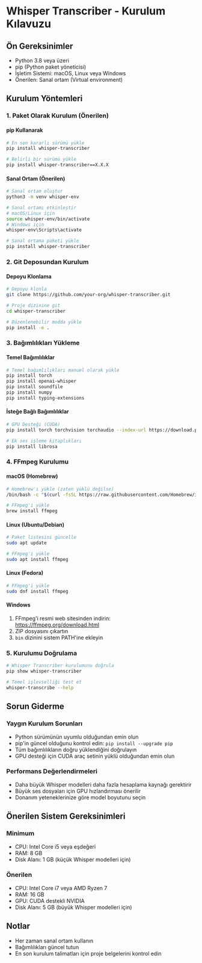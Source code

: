 # Whisper Transcriber - Kurulum Kılavuzu

## Ön Gereksinimler
- Python 3.8 veya üzeri
- pip (Python paket yöneticisi)
- İşletim Sistemi: macOS, Linux veya Windows
- Önerilen: Sanal ortam (Virtual environment)

## Kurulum Yöntemleri

### 1. Paket Olarak Kurulum (Önerilen)

#### pip Kullanarak
```bash
# En son kararlı sürümü yükle
pip install whisper-transcriber

# Belirli bir sürümü yükle
pip install whisper-transcriber==X.X.X
```

#### Sanal Ortam (Önerilen)
```bash
# Sanal ortam oluştur
python3 -m venv whisper-env

# Sanal ortamı etkinleştir
# macOS/Linux için
source whisper-env/bin/activate
# Windows için
whisper-env\Scripts\activate

# Sanal ortama paketi yükle
pip install whisper-transcriber
```

### 2. Git Deposundan Kurulum

#### Depoyu Klonlama
```bash
# Depoyu klonla
git clone https://github.com/your-org/whisper-transcriber.git

# Proje dizinine git
cd whisper-transcriber

# Düzenlenebilir modda yükle
pip install -e .
```

### 3. Bağımlılıkları Yükleme

#### Temel Bağımlılıklar
```bash
# Temel bağımlılıkları manuel olarak yükle
pip install torch
pip install openai-whisper
pip install soundfile
pip install numpy
pip install typing-extensions
```

#### İsteğe Bağlı Bağımlılıklar
```bash
# GPU Desteği (CUDA)
pip install torch torchvision torchaudio --index-url https://download.pytorch.org/whl/cu118

# Ek ses işleme kitaplıkları
pip install librosa
```

### 4. FFmpeg Kurulumu

#### macOS (Homebrew)
```bash
# Homebrew'ı yükle (zaten yüklü değilse)
/bin/bash -c "$(curl -fsSL https://raw.githubusercontent.com/Homebrew/install/HEAD/install.sh)"

# FFmpeg'i yükle
brew install ffmpeg
```

#### Linux (Ubuntu/Debian)
```bash
# Paket listesini güncelle
sudo apt update

# FFmpeg'i yükle
sudo apt install ffmpeg
```

#### Linux (Fedora)
```bash
# FFmpeg'i yükle
sudo dnf install ffmpeg
```

#### Windows
1. FFmpeg'i resmi web sitesinden indirin: https://ffmpeg.org/download.html
2. ZIP dosyasını çıkartın
3. `bin` dizinini sistem PATH'ine ekleyin

### 5. Kurulumu Doğrulama

```bash
# Whisper Transcriber kurulumunu doğrula
pip show whisper-transcriber

# Temel işlevselliği test et
whisper-transcribe --help
```

## Sorun Giderme

### Yaygın Kurulum Sorunları
- Python sürümünün uyumlu olduğundan emin olun
- pip'in güncel olduğunu kontrol edin: `pip install --upgrade pip`
- Tüm bağımlılıkların doğru yüklendiğini doğrulayın
- GPU desteği için CUDA araç setinin yüklü olduğundan emin olun

### Performans Değerlendirmeleri
- Daha büyük Whisper modelleri daha fazla hesaplama kaynağı gerektirir
- Büyük ses dosyaları için GPU hızlandırması önerilir
- Donanım yeteneklerinize göre model boyutunu seçin

## Önerilen Sistem Gereksinimleri

### Minimum
- CPU: Intel Core i5 veya eşdeğeri
- RAM: 8 GB
- Disk Alanı: 1 GB (küçük Whisper modelleri için)

### Önerilen
- CPU: Intel Core i7 veya AMD Ryzen 7
- RAM: 16 GB
- GPU: CUDA destekli NVIDIA
- Disk Alanı: 5 GB (büyük Whisper modelleri için)

## Notlar
- Her zaman sanal ortam kullanın
- Bağımlılıkları güncel tutun
- En son kurulum talimatları için proje belgelerini kontrol edin
